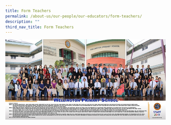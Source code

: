 ```yaml
---
title: Form Teachers
permalink: /about-us/our-people/our-educators/form-teachers/
description: ""
third_nav_title: Form Teachers
---
```

![](/images/STAFF%202019%20(1).jpg)